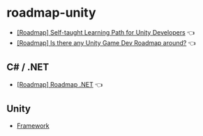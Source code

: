 # roadmap-unity

- [[Roadmap] Self-taught Learning Path for Unity Developers](https://medium.com/@amichelidebard/self-taught-learning-path-for-unity-developers-cedbc0e2c73a) 👈
- [[Roadmap] Is there any Unity Game Dev Roadmap around?](https://www.reddit.com/r/gamedev/comments/y8e32j/is_there_any_unity_game_dev_roadmap_around/?rdt=50475) 👈

## C# / .NET

- [[Roadmap] Roadmap .NET](https://github.com/estebanmatias92/roadmap-dotnet) 👈

## Unity

- [Framework]()
